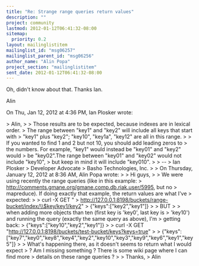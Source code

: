 ```yaml
---
title: "Re: Strange range queries return values"
description: ""
project: community
lastmod: 2012-01-12T06:41:32-08:00
sitemap:
  priority: 0.2
layout: mailinglistitem
mailinglist_id: "msg06257"
mailinglist_parent_id: "msg06256"
author_name: "Alin Popa"
project_section: "mailinglistitem"
sent_date: 2012-01-12T06:41:32-08:00
---
```



Oh, didn't know about that. Thanks Ian.

Alin


On Thu, Jan 12, 2012 at 4:36 PM, Ian Plosker  wrote:

&gt; Alin,
&gt;
&gt; Those results are to be expected, because indexes are in lexical order.
&gt; The range between "key1" and "key2" will include all keys that start with
&gt; "key1" plus "key2"; "key10", "key1a", "key12" are all in this range.
&gt;
&gt; If you wanted to find 1 and 2 but not 10, you should add leading zeros to
&gt; the numbers. For example, "key1" would instead be "key01" and "key2" would
&gt; be "key02".The range between "key01" and "key02" would not include "key10",
&gt; but keep in mind it will include "key010".
&gt;
&gt; --
&gt; Ian Plosker 
&gt; Developer Advocate
&gt; Basho Technologies, Inc.
&gt;
&gt; On Thursday, January 12, 2012 at 8:36 AM, Alin Popa wrote:
&gt;
&gt; Hi guys,
&gt;
&gt; We were using recently the range queries (like in this example:
&gt; http://comments.gmane.org/gmane.comp.db.riak.user/5995, but no
&gt; mapreduce). If doing exactly that example, the return values are what I've
&gt; expected:
&gt;
&gt; curl -X GET "
&gt; http://127.0.0.1:8198/buckets/range-bucket/index/\\$key/key1/key2"
&gt; {"keys":["key2","key1"]}
&gt;
&gt; BUT
&gt;
&gt; when adding more objects than ten (first key is 'key0', last key is
&gt; 'key10') and running the query (exactly the same query as above), I'm
&gt; getting back:
&gt; {"keys":["key10","key2","key1"]}
&gt;
&gt; curl -X GET "http://127.0.0.1:8198/buckets/test-bucket/keys?keys=true"
&gt;
&gt; {"keys":["key7","key0","key8","key4","key2","key10","key3","key9","key6","key1","key5"]}
&gt;
&gt; What's happening there, as it doesn't seems to return what I would expect
&gt; ? Am I missing something ? There is some wiki page where I can find more
&gt; details on these range queries ?
&gt;
&gt; Thanks,
&gt; Alin

